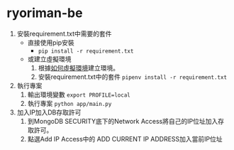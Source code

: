 # ryoriman-be

1. 安裝requirement.txt中需要的套件
    - 直接使用pip安裝
        - ```pip install -r requirement.txt```
    - 或建立虛擬環境
        1. 根據[如何虛擬環境](https://ithelp.ithome.com.tw/articles/10301302)建立環境。
        2. 安裝requirement.txt中的套件
            ```pipenv install -r requirement.txt```
2. 執行專案
    1. 輸出環境變數
        ```export PROFILE=local```
    2. 執行專案
        ```python app/main.py```
3. 加入IP加入DB存取許可
    1. 到MongoDB SECURITY底下的Network Access將自己的IP位址加入存取許可。
    2. 點選Add IP Access中的 ADD CURRENT IP ADDRESS加入當前IP位址
